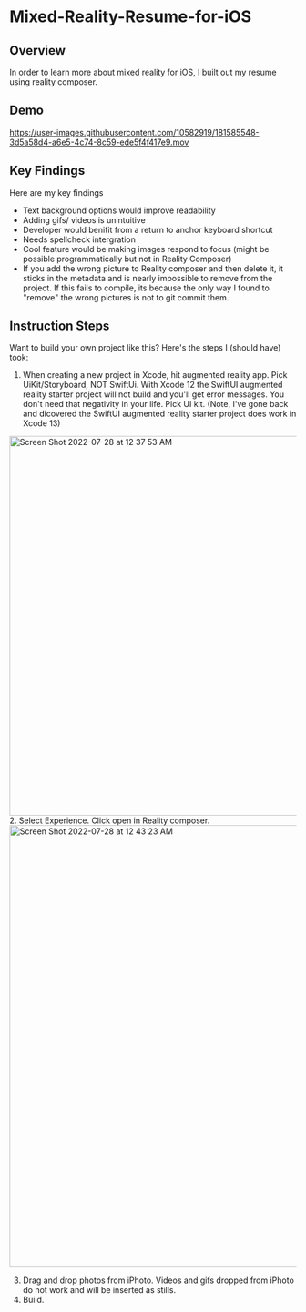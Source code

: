 # Mixed-Reality-Resume-for-iOS

## Overview
In order to learn more about mixed reality for iOS, I built out my resume using reality composer. 


## Demo


https://user-images.githubusercontent.com/10582919/181585548-3d5a58d4-a6e5-4c74-8c59-ede5f4f417e9.mov

## Key Findings
Here are my key findings
- Text background options would improve readability
- Adding gifs/ videos is unintuitive 
- Developer would benifit from a return to anchor keyboard shortcut
- Needs spellcheck intergration
- Cool feature would be making images respond to focus (might be possible programmatically but not in Reality Composer)
- If you add the wrong picture to Reality composer and then delete it, it sticks in the metadata and is nearly impossible to 
remove from the project. If this fails to compile, its because the only way I found to "remove" the wrong pictures is not to git commit
them.

## Instruction Steps
Want to build your own project like this? Here's the steps I (should have) took:
</br>
1. When creating a new project in Xcode, hit augmented reality app. Pick UiKit/Storyboard, NOT SwiftUi. With Xcode 12 the SwiftUI augmented reality starter project will not build and you'll get error messages. You don't need that negativity in your life. Pick UI kit. (Note, I've gone back and dicovered the SwiftUI augmented reality starter project does work in Xcode 13)
<img width="667" alt="Screen Shot 2022-07-28 at 12 37 53 AM" src="https://user-images.githubusercontent.com/10582919/181448745-0cef6158-91a8-4f49-a8ee-b7b774afee11.png">
</br>
2. Select Experience. Click open in Reality composer.<img width="777" alt="Screen Shot 2022-07-28 at 12 43 23 AM" src="https://user-images.githubusercontent.com/10582919/181449899-f176d103-f228-4f05-9552-2a7d67ddc235.png">

3. Drag and drop photos from iPhoto. Videos and gifs dropped from iPhoto do not work and will be inserted as stills.
4. Build.
